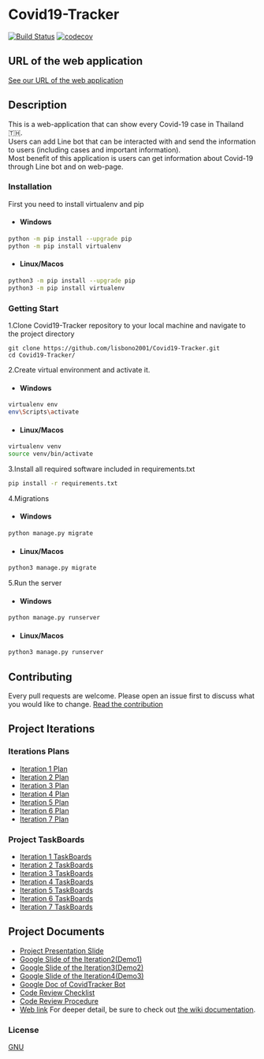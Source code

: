 # Covid19-Tracker
[![Build Status](https://travis-ci.com/ThomasInKU/Covid19-Tracker.svg?branch=master)](https://travis-ci.com/ThomasInKU/Covid19-Tracker) 
[![codecov](https://codecov.io/gh/ThomasInKU/Covid19-Tracker/branch/master/graph/badge.svg)](https://codecov.io/gh/ThomasInKU/Covid19-Tracker)
## URL of the web application
[See our URL of the web application](https://covidtracker-isp.herokuapp.com/)    

## Description
This is a web-application that can show every Covid-19 case in Thailand 🇹🇭.  
Users can add Line bot that can be interacted with and send the information to users  (including cases and important information).  
Most benefit of this application is users can get information about Covid-19 through Line bot and on web-page.

### Installation
First you need to install virtualenv and pip
* #### Windows

```bash
python -m pip install --upgrade pip
python -m pip install virtualenv
```
* #### Linux/Macos
```bash
python3 -m pip install --upgrade pip
python3 -m pip install virtualenv
```

### Getting Start
1.Clone Covid19-Tracker repository to your local machine and navigate to the project directory
```shell
git clone https://github.com/lisbono2001/Covid19-Tracker.git
cd Covid19-Tracker/
```
2.Create virtual environment and activate it.
* #### Windows
```bash
virtualenv env
env\Scripts\activate
```
* #### Linux/Macos
```bash
virtualenv venv
source venv/bin/activate
```
3.Install all required software included in requirements.txt
```bash
pip install -r requirements.txt
```
4.Migrations
* #### Windows
```bash
python manage.py migrate
```
* #### Linux/Macos
```bash
python3 manage.py migrate
```
5.Run the server
* #### Windows
```bash
python manage.py runserver
```
* #### Linux/Macos
```bash
python3 manage.py runserver
```
## Contributing
Every pull requests are welcome. Please open an issue first to discuss what you would like to change.  [Read the contribution](contributing.md)

## Project Iterations  

### Iterations Plans
* [Iteration 1 Plan](https://github.com/lisbono2001/Covid19-Tracker/wiki/Iteration-1-plan)
* [Iteration 2 Plan](https://github.com/lisbono2001/Covid19-Tracker/wiki/Iteration-2-plan)
* [Iteration 3 Plan](https://github.com/lisbono2001/Covid19-Tracker/wiki/Iteration-3-plan)
* [Iteration 4 Plan](https://github.com/lisbono2001/Covid19-Tracker/wiki/Iteration-4-plan)
* [Iteration 5 Plan](https://github.com/lisbono2001/Covid19-Tracker/wiki/Iteration-5-plan)
* [Iteration 6 Plan](https://github.com/lisbono2001/Covid19-Tracker/wiki/Iteration-6-plan)
* [Iteration 7 Plan](https://github.com/lisbono2001/Covid19-Tracker/wiki/Iteration-7-plan)

### Project TaskBoards    
* [Iteration 1 TaskBoards](https://github.com/lisbono2001/Covid19-Tracker/projects/1)    
* [Iteration 2 TaskBoards](https://github.com/lisbono2001/Covid19-Tracker/projects/2)
* [Iteration 3 TaskBoards](https://github.com/lisbono2001/Covid19-Tracker/projects/3)
* [Iteration 4 TaskBoards](https://github.com/lisbono2001/Covid19-Tracker/projects/4)
* [Iteration 5 TaskBoards](https://github.com/lisbono2001/Covid19-Tracker/projects/5)
* [Iteration 6 TaskBoards](https://github.com/lisbono2001/Covid19-Tracker/projects/6)
* [Iteration 7 TaskBoards](https://github.com/lisbono2001/Covid19-Tracker/projects/7)

## Project Documents
* [Project Presentation Slide](https://docs.google.com/presentation/d/12TrLN7DaFByj_W0nC0guYkGCF7eRGC-enF77FvVeLyc/edit?usp=sharing)
* [Google Slide of the Iteration2(Demo1)](https://docs.google.com/presentation/d/14qMV3SfXerS6ZqlIU6QqADaq-o9OB24neuZzF2Wg8W4/edit?usp=sharing)
* [Google Slide of the Iteration3(Demo2)](https://docs.google.com/presentation/d/1644cAhMw_56MGKahJRFheus9vtq5G2nMFGxjAxFY4lk/edit?usp=sharing)
* [Google Slide of the Iteration4(Demo3)](https://docs.google.com/presentation/d/1q7hvfviI6Zbfiea9Jx7KZqt6942ZJalaiTW8-VWJNZc/edit?usp=sharing)
* [Google Doc of CovidTracker Bot](https://docs.google.com/document/d/1yZ44ohLjBxY3xdxLnVfxUchmPmGIvRqF8OUgX0xgOpg/edit?usp=sharing)
* [Code Review Checklist](https://github.com/lisbono2001/Covid19-Tracker/wiki/Code-Review-Checklist)
* [Code Review Procedure](https://github.com/lisbono2001/Covid19-Tracker/wiki/Code-Review-Procedure)  
* [Web link](https://covidtracker-isp.herokuapp.com/)
  For deeper detail, be sure to check out [the wiki documentation](https://github.com/lisbono2001/Covid19-Tracker/wiki).

### License
[GNU](LICENSE.md)  
